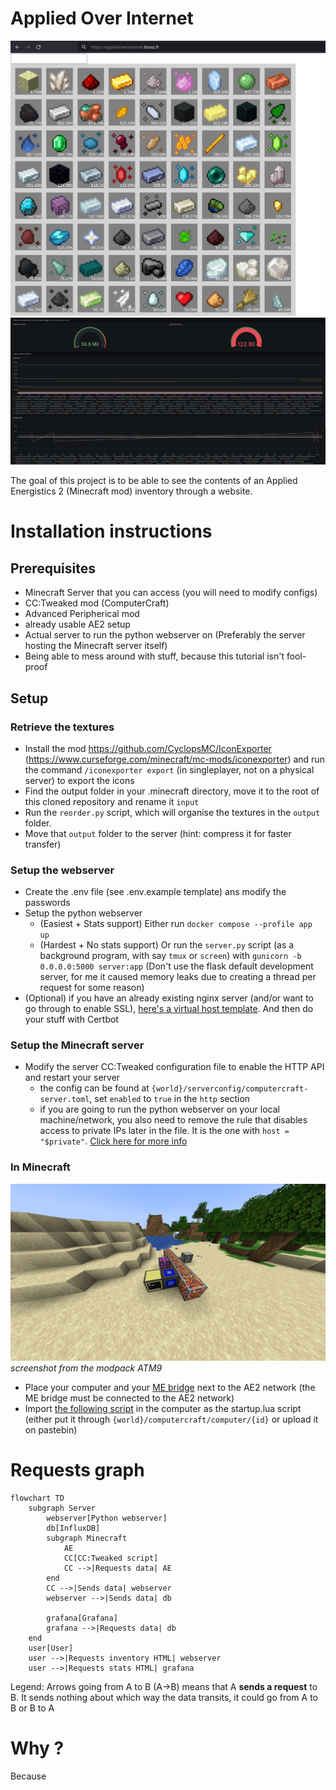 # Applied Over Internet

![](images/website.png)
![](images/stats.png)

The goal of this project is to be able to see the contents of an Applied Energistics 2 (Minecraft mod) inventory through a website.

# Installation instructions

## Prerequisites
- Minecraft Server that you can access (you will need to modify configs)
- CC:Tweaked mod (ComputerCraft)
- Advanced Peripherical mod
- already usable AE2 setup
- Actual server to run the python webserver on (Preferably the server hosting the Minecraft server itself)
- Being able to mess around with stuff, because this tutorial isn't fool-proof

## Setup

### Retrieve the textures
- Install the mod https://github.com/CyclopsMC/IconExporter (https://www.curseforge.com/minecraft/mc-mods/iconexporter) and run the command `/iconexporter export` (in singleplayer, not on a physical server) to export the icons
- Find the output folder in your .minecraft directory, move it to the root of this cloned repository and rename it `input`
- Run the `reorder.py` script, which will organise the textures in the `output` folder.
- Move that `output` folder to the server (hint: compress it for faster transfer)

### Setup the webserver
- Create the .env file (see .env.example template) ans modify the passwords
- Setup the python webserver
  - (Easiest + Stats support) Either run `docker compose --profile app up`
  - (Hardest + No stats support) Or run the `server.py` script (as a background program, with say `tmux` or `screen`) with `gunicorn -b 0.0.0.0:5000 server:app` (Don't use the flask default development server, for me it caused memory leaks due to creating a thread per request for some reason)
- (Optional) if you have an already existing nginx server (and/or want to go through to enable SSL), [here's a virtual host template](nginx_template.conf). And then do your stuff with Certbot

### Setup the Minecraft server
- Modify the server CC:Tweaked configuration file to enable the HTTP API and restart your server
  - the config can be found at `{world}/serverconfig/computercraft-server.toml`, set `enabled` to `true` in the `http` section
  - if you are going to run the python webserver on your local machine/network, you also need to remove the rule that disables access to private IPs later in the file. It is the one with `host = "$private"`. [Click here for more info](https://tweaked.cc/guide/local_ips.html#cc-1.87.0)

### In Minecraft
![](images/ingame.png)
*screenshot from the modpack ATM9*

- Place your computer and your [ME bridge](https://advancedperipherals.madefor.cc/peripherals/me_bridge/) next to the AE2 network (the ME bridge must be connected to the AE2 network)
- Import [the following script](./send_request.lua) in the computer as the startup.lua script (either put it through `{world}/computercraft/computer/{id}` or upload it on pastebin)

# Requests graph
```mermaid
flowchart TD
    subgraph Server
        webserver[Python webserver]
        db[InfluxDB]
        subgraph Minecraft
            AE
            CC[CC:Tweaked script]
            CC -->|Requests data| AE
        end
        CC -->|Sends data| webserver
        webserver -->|Sends data| db

        grafana[Grafana]
        grafana -->|Requests data| db
    end
    user[User]
    user -->|Requests inventory HTML| webserver
    user -->|Requests stats HTML| grafana 
```
Legend: Arrows going from A to B (A->B) means that A **sends a request** to B. It sends nothing about which way the data transits, it could go from A to B or B to A

# Why ?
Because